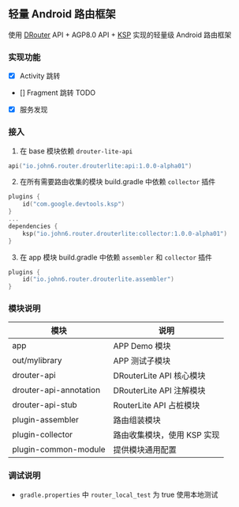 ## 轻量 Android 路由框架

使用 [DRouter] API + AGP8.0 API + [KSP] 实现的轻量级 Android 路由框架

### 实现功能

- [x] Activity 跳转
- [] Fragment 跳转 TODO
- [x] 服务发现

### 接入

1. 在 base 模块依赖 `drouter-lite-api`

``` kotlin
api("io.john6.router.drouterlite:api:1.0.0-alpha01")

```

2. 在所有需要路由收集的模块 build.gradle 中依赖 `collector` 插件

``` kotlin
plugins {
    id("com.google.devtools.ksp")
}
...
dependencies {
    ksp("io.john6.router.drouterlite:collector:1.0.0-alpha01")
}

```
3. 在 app 模块 build.gradle 中依赖 `assembler` 和 `collector` 插件

``` kotlin
plugins {
    id("io.john6.router.drouterlite.assembler")
}
```


### 模块说明

| 模块 | 说明 |
| --- | --- |
| app | APP Demo 模块 |
| out/mylibrary | APP 测试子模块 |
| drouter-api | DRouterLite API 核心模块 |
| drouter-api-annotation | DRouterLite API 注解模块 |
| drouter-api-stub | RouterLite API 占桩模块 |
| plugin-assembler | 路由组装模块 |
| plugin-collector | 路由收集模块，使用 KSP 实现 |
| plugin-common-module | 提供模块通用配置 |


### 调试说明

* `gradle.properties` 中 `router_local_test` 为 true 使用本地测试



[DRouter]: https://github.com/didi/DRouter
[KSP]: https://github.com/google/ksp